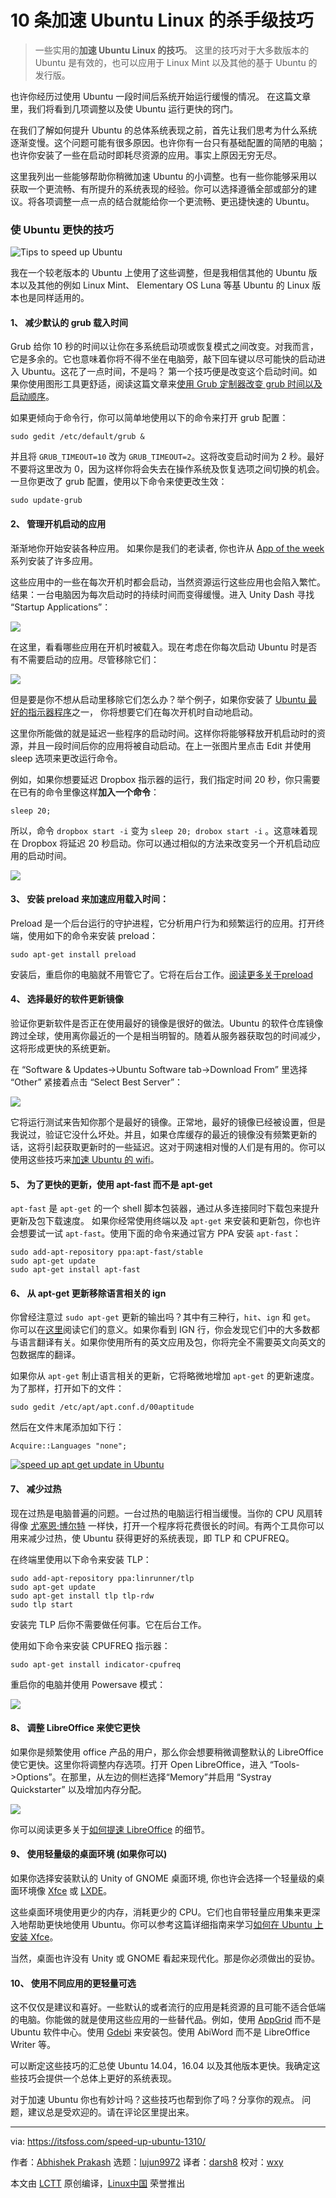 10 条加速 Ubuntu Linux 的杀手级技巧
======

> 一些实用的**加速 Ubuntu Linux 的技巧**。 这里的技巧对于大多数版本的 Ubuntu 是有效的，也可以应用于 Linux Mint 以及其他的基于 Ubuntu 的发行版。

也许你经历过使用 Ubuntu 一段时间后系统开始运行缓慢的情况。 在这篇文章里，我们将看到几项调整以及使 Ubuntu 运行更快的窍门。

在我们了解如何提升 Ubuntu 的总体系统表现之前，首先让我们思考为什么系统逐渐变慢。这个问题可能有很多原因。也许你有一台只有基础配置的简陋的电脑；也许你安装了一些在启动时即耗尽资源的应用。事实上原因无穷无尽。

这里我列出一些能够帮助你稍微加速 Ubuntu 的小调整。也有一些你能够采用以获取一个更流畅、有所提升的系统表现的经验。你可以选择遵循全部或部分的建议。将各项调整一点一点的结合就能给你一个更流畅、更迅捷快速的 Ubuntu。

### 使 Ubuntu 更快的技巧

![Tips to speed up Ubuntu][1]

我在一个较老版本的 Ubuntu 上使用了这些调整，但是我相信其他的 Ubuntu 版本以及其他的例如 Linux Mint、 Elementary OS Luna 等基 Ubuntu 的 Linux 版本也是同样适用的。

#### 1、 减少默认的 grub 载入时间

Grub 给你 10 秒的时间以让你在多系统启动项或恢复模式之间改变。对我而言，它是多余的。它也意味着你将不得不坐在电脑旁，敲下回车键以尽可能快的启动进入 Ubuntu。这花了一点时间，不是吗？ 第一个技巧便是改变这个启动时间。如果你使用图形工具更舒适，阅读这篇文章来[使用 Grub 定制器改变 grub 时间以及启动顺序][2]。

如果更倾向于命令行，你可以简单地使用以下的命令来打开 grub 配置：

```
sudo gedit /etc/default/grub &
```

并且将 `GRUB_TIMEOUT=10` 改为 `GRUB_TIMEOUT=2`。这将改变启动时间为 2 秒。最好不要将这里改为 0，因为这样你将会失去在操作系统及恢复选项之间切换的机会。一旦你更改了 grub 配置，使用以下命令来使更改生效：

```
sudo update-grub
```

#### 2、 管理开机启动的应用

渐渐地你开始安装各种应用。 如果你是我们的老读者, 你也许从 [App of the week][3] 系列安装了许多应用。

这些应用中的一些在每次开机时都会启动，当然资源运行这些应用也会陷入繁忙。结果：一台电脑因为每次启动时的持续时间而变得缓慢。进入 Unity Dash 寻找 “Startup Applications”：

![](https://itsfoss.com/wp-content/uploads/2014/01/Startup_Applications_Ubuntu.jpeg)

在这里，看看哪些应用在开机时被载入。现在考虑在你每次启动 Ubuntu 时是否有不需要启动的应用。尽管移除它们：

![](https://itsfoss.com/wp-content/uploads/2014/01/Startup_applications_ubuntu_1310.jpeg)

但是要是你不想从启动里移除它们怎么办？举个例子，如果你安装了 [Ubuntu 最好的指示器程序][4]之一， 你将想要它们在每次开机时自动地启动。

这里你所能做的就是延迟一些程序的启动时间。这样你将能够释放开机启动时的资源，并且一段时间后你的应用将被自动启动。在上一张图片里点击 Edit 并使用 sleep 选项来更改运行命令。

例如，如果你想要延迟 Dropbox 指示器的运行，我们指定时间 20 秒，你只需要在已有的命令里像这样**加入一个命令**：

```
sleep 20;
```

所以，命令 `dropbox start -i` 变为 `sleep 20; drobox start -i` 。这意味着现在 Dropbox 将延迟 20 秒启动。你可以通过相似的方法来改变另一个开机启动应用的启动时间。

![](https://itsfoss.com/wp-content/uploads/2014/01/Edit_startup_applications_Ubuntu.jpeg)

#### 3、 安装 preload 来加速应用载入时间：

Preload 是一个后台运行的守护进程，它分析用户行为和频繁运行的应用。打开终端，使用如下的命令来安装 preload：

```
sudo apt-get install preload
```

安装后，重启你的电脑就不用管它了。它将在后台工作。[阅读更多关于preload][5]

#### 4、 选择最好的软件更新镜像

验证你更新软件是否正在使用最好的镜像是很好的做法。Ubuntu 的软件仓库镜像跨过全球，使用离你最近的一个是相当明智的。随着从服务器获取包的时间减少，这将形成更快的系统更新。

在 “Software & Updates->Ubuntu Software tab->Download From” 里选择 “Other” 紧接着点击 “Select Best Server”：

![](https://itsfoss.com/wp-content/uploads/2014/01/Ubuntu_software_Center_Mirror.jpeg)

它将运行测试来告知你那个是最好的镜像。正常地，最好的镜像已经被设置，但是我说过，验证它没什么坏处。并且，如果仓库缓存的最近的镜像没有频繁更新的话，这将引起获取更新时的一些延迟。这对于网速相对慢的人们是有用的。你可以使用这些技巧来[加速 Ubuntu 的 wifi][6]。

#### 5、 为了更快的更新，使用 apt-fast 而不是 apt-get 

`apt-fast` 是 `apt-get` 的一个 shell 脚本包装器，通过从多连接同时下载包来提升更新及包下载速度。 如果你经常使用终端以及 `apt-get` 来安装和更新包，你也许会想要试一试 `apt-fast`。使用下面的命令来通过官方 PPA 安装 `apt-fast`：

```
sudo add-apt-repository ppa:apt-fast/stable
sudo apt-get update
sudo apt-get install apt-fast
```

#### 6、 从 apt-get 更新移除语言相关的 ign

你曾经注意过 `sudo apt-get` 更新的输出吗？其中有三种行，`hit`、`ign` 和 `get`。 你可以在[这里][7]阅读它们的意义。如果你看到 IGN 行，你会发现它们中的大多数都与语言翻译有关。如果你使用所有的英文应用及包，你将完全不需要英文向英文的包数据库的翻译。

如果你从 `apt-get` 制止语言相关的更新，它将略微地增加 `apt-get` 的更新速度。为了那样，打开如下的文件：

```
sudo gedit /etc/apt/apt.conf.d/00aptitude
```

然后在文件末尾添加如下行：

```
Acquire::Languages "none";
```

[![speed up apt get update in Ubuntu][8]][9]

#### 7、 减少过热

现在过热是电脑普遍的问题。一台过热的电脑运行相当缓慢。当你的 CPU 风扇转得像 [尤塞恩·博尔特][10] 一样快，打开一个程序将花费很长的时间。有两个工具你可以用来减少过热，使 Ubuntu 获得更好的系统表现，即 TLP 和 CPUFREQ。

在终端里使用以下命令来安装 TLP：

```
sudo add-apt-repository ppa:linrunner/tlp
sudo apt-get update
sudo apt-get install tlp tlp-rdw
sudo tlp start
```

安装完 TLP 后你不需要做任何事。它在后台工作。

使用如下命令来安装 CPUFREQ 指示器：

```
sudo apt-get install indicator-cpufreq
```

重启你的电脑并使用 Powersave 模式：

![](https://itsfoss.com/wp-content/uploads/2013/11/CPUFREQ-indicator.jpeg)

#### 8、 调整 LibreOffice 来使它更快

如果你是频繁使用 office 产品的用户，那么你会想要稍微调整默认的 LibreOffice 使它更快。这里你将调整内存选项。打开 Open LibreOffice，进入 “Tools->Options”。在那里，从左边的侧栏选择“Memory”并启用 “Systray Quickstarter” 以及增加内存分配。

![](https://itsfoss.com/wp-content/uploads/2013/08/LibreOffice_Memory_option_1.jpeg)

你可以阅读更多关于[如何提速 LibreOffice][11] 的细节。

#### 9、 使用轻量级的桌面环境 (如果你可以)

如果你选择安装默认的 Unity of GNOME 桌面环境, 你也许会选择一个轻量级的桌面环境像 [Xfce][12] 或 [LXDE][13]。

这些桌面环境使用更少的内存，消耗更少的 CPU。它们也自带轻量应用集来更深入地帮助更快地使用 Ubuntu。你可以参考这篇详细指南来学习[如何在 Ubuntu 上安装 Xfce][14]。

当然，桌面也许没有 Unity 或 GNOME 看起来现代化。那是你必须做出的妥协。

#### 10、 使用不同应用的更轻量可选

这不仅仅是建议和喜好。一些默认的或者流行的应用是耗资源的且可能不适合低端的电脑。你能做的就是使用这些应用的一些替代品。例如，使用 [AppGrid][15] 而不是 Ubuntu 软件中心。使用 [Gdebi][16] 来安装包。使用 AbiWord 而不是 LibreOffice Writer 等。

可以断定这些技巧的汇总使 Ubuntu 14.04，16.04 以及其他版本更快。我确定这些技巧会提供一个总体上更好的系统表现。

对于加速 Ubuntu 你也有妙计吗？这些技巧也帮到你了吗？分享你的观点。 问题，建议总是受欢迎的。请在评论区里提出来。

--------------------------------------------------------------------------------

via: https://itsfoss.com/speed-up-ubuntu-1310/

作者：[Abhishek Prakash][a]
选题：[lujun9972](https://github.com/lujun9972)
译者：[darsh8](https://github.com/darsh8)
校对：[wxy](https://github.com/wxy)

本文由 [LCTT](https://github.com/LCTT/TranslateProject) 原创编译，[Linux中国](https://linux.cn/) 荣誉推出

[a]: https://itsfoss.com/author/abhishek/
[1]:https://itsfoss.com/wp-content/uploads/2017/07/speed-up-ubuntu-featured-800x450.jpeg
[2]:https://itsfoss.com/windows-default-os-dual-boot-ubuntu-1304-easy/ (Make Windows Default OS In Dual Boot With Ubuntu 13.04: The Easy Way)
[3]:https://itsfoss.com/tag/app-of-the-week/
[4]:https://itsfoss.com/best-indicator-applets-ubuntu/ (7 Best Indicator Applets For Ubuntu 13.10)
[5]:https://itsfoss.com/improve-application-startup-speed-with-preload-in-ubuntu/ (Improve Application Startup Speed With Preload in Ubuntu)
[6]:https://itsfoss.com/speed-up-slow-wifi-connection-ubuntu/ (Speed Up Slow WiFi Connection In Ubuntu 13.04)
[7]:http://ubuntuforums.org/showthread.php?t=231300
[8]:https://itsfoss.com/wp-content/uploads/2014/01/ign_language-apt_get_update-e1510129903529.jpeg
[9]:https://itsfoss.com/wp-content/uploads/2014/01/ign_language-apt_get_update.jpeg
[10]:http://en.wikipedia.org/wiki/Usain_Bolt
[11]:https://itsfoss.com/speed-libre-office-simple-trick/ (Speed Up LibreOffice With This Simple Trick)
[12]:https://xfce.org/
[13]:https://lxde.org/
[14]:https://itsfoss.com/install-xfce-desktop-xubuntu/
[15]:https://itsfoss.com/app-grid-lighter-alternative-ubuntu-software-center/ (App Grid: Lighter Alternative Of Ubuntu Software Center)
[16]:https://itsfoss.com/install-deb-files-easily-and-quickly-in-ubuntu-12-10-quick-tip/ (Install .deb Files Easily And Quickly In Ubuntu 12.10 [Quick Tip])
